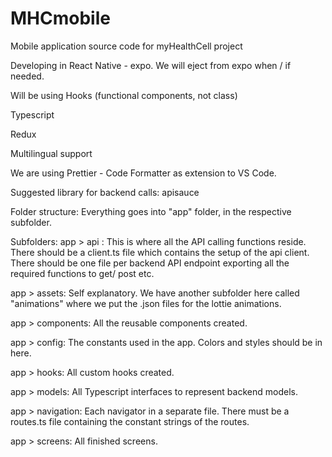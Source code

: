 # MHCmobile

Mobile application source code for myHealthCell project

Developing in React Native - expo. We will eject from expo when / if needed.

Will be using Hooks (functional components, not class)

Typescript

Redux

Multilingual support

We are using Prettier - Code Formatter as extension to VS Code.

Suggested library for backend calls: apisauce

Folder structure:
Everything goes into "app" folder, in the respective subfolder.

Subfolders:
app > api : This is where all the API calling functions reside. There should be a client.ts file which contains the setup of the api client. There should be one file per backend API endpoint exporting all the required functions to get/ post etc.

app > assets: Self explanatory. We have another subfolder here called "animations" where we put the .json files for the lottie animations.

app > components: All the reusable components created.

app > config: The constants used in the app. Colors and styles should be in here.

app > hooks: All custom hooks created.

app > models: All Typescript interfaces to represent backend models.

app > navigation: Each navigator in a separate file. There must be a routes.ts file containing the constant strings of the routes.

app > screens: All finished screens.
